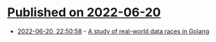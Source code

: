 # [Published on 2022-06-20](index.md)

* [2022-06-20, 22:50:58](https://news.ycombinator.com/item?id=31817242) - [A study of real-world data races in Golang](https://dl.acm.org/doi/pdf/10.1145/3519939.3523720)

